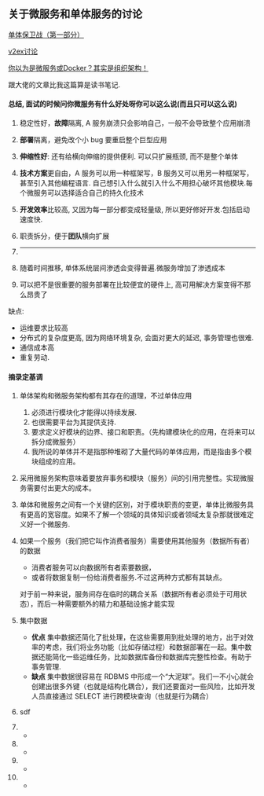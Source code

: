 ## 关于微服务和单体服务的讨论

[单体保卫战（第一部分）](https://www.infoq.cn/article/monolith-defense-part-1)

[v2ex讨论](https://v2ex.com/t/608938#reply49)

[你以为是微服务或Docker？其实是组织架构！](http://insights.thoughtworkers.org/microservices-docker-organization-transfermation/)



跟大佬的文章比我这篇算是读书笔记. 



#### 总结, 面试的时候问你微服务有什么好处呀你可以这么说(而且只可以这么说)  

1. 稳定性好，**故障**隔离, A 服务崩溃只会影响自己，一般不会导致整个应用崩溃

2. **部署**隔离，避免改个小 bug  要重启整个巨型应用

3.  **伸缩性好**: 还有给横向伸缩的提供便利. 可以只扩展瓶颈, 而不是整个单体

4. **技术方案**更自由，A 服务可以用一种框架写，B 服务又可以用另一种框架写，甚至引入其他编程语言. 自己想引入什么就引入什么不用担心破坏其他模块.每个微服务可以选择适合自己的持久化技术

5. **开发效率**比较高, 又因为每一部分都变成轻量级, 所以更好修好开发.包括启动速度快.

6. 职责拆分，便于**团队**横向扩展

7. ---------

8. 随着时间推移, 单体系统层间渗透会变得普遍.微服务增加了渗透成本

9. 可以把不是很重要的服务部署在比较便宜的硬件上, 高可用解决方案变得不那么昂贵了



缺点: 

- 运维要求比较高
- 分布式的复杂度更高, 因为网络环境复杂, 会面对更大的延迟, 事务管理也很难.
- 通信成本高
- 重复劳动.



#### 摘录定基调

1. 单体架构和微服务架构都有其存在的道理，不过单体应用

    1. 必须进行模块化才能得以持续发展.
    2. 也很需要平台为其提供支持.
    3. 要求定义好模块的边界、接口和职责。（先构建模块化的应用，在将来可以拆分成微服务）
    4. 我所说的单体并不是指那种堆砌了大量代码的单体应用，而是指由多个模块组成的应用。

2. 采用微服务架构意味着要放弃事务和模块（服务）间的引用完整性。实现微服务需要付出更大的成本。

3. 单体和微服务之间有一个关键的区别，对于模块职责的变更，单体比微服务具有更高的宽容度。如果不了解一个领域的具体知识或者领域太复杂那就很难定义好一个微服务.

4. 如果一个服务（我们把它叫作消费者服务）需要使用其他服务（数据所有者）的数据

    - 消费者服务可以向数据所有者索要数据，
    - 或者将数据复制一份给消费者服务.不过这两种方式都有其缺点。

    对于前一种来说，服务间存在临时的耦合关系（数据所有者必须处于可用状态），而后一种需要额外的精力和基础设施才能实现

5. 集中数据

    - **优点** 集中数据还简化了批处理，在这些需要用到批处理的地方，出于对效率的考虑，我们将业务功能（比如存储过程）和数据部署在一起。集中数据还能简化一些运维任务，比如数据库备份和数据库完整性检查。有助于事务管理.
    - **缺点** 集中数据很容易在 RDBMS 中形成一个“大泥球”。我们一不小心就会创建出很多外键（也就是结构化耦合），我们还要面对一些风险，比如开发人员直接通过 SELECT 进行跨模块查询（也就是行为耦合）

6. sdf

7. -

8. -

9. -

10. -